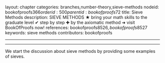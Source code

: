 layout: chapter
categories: branches,number-theory,sieve-methods
nodeid: bookofproofs$366
orderid: 500
parentid: bookofproofs$72
title: Sieve Methods
description: SIEVE METHODS ★ bring your math skills to the graduate level ✔ step by step ✚ by the axiomatic method ➜ visit BookOfProofs now!
references: bookofproofs$8526,bookofproofs$8527
keywords: sieve methods
contributors: bookofproofs

---


---

We start the discussion about sieve methods by providing some examples of sieves.
